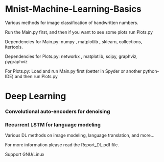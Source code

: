 # Mnist-Machine-Learning-Basics
Various methods for image classification of handwritten numbers.

Run the Main.py first, and then if you want to see some plots run Plots.py

Dependencies for Main.py: numpy , matplotlib , sklearn, collections, itertools.

Dependencies for Plots.py: networkx , matplotlib, scipy, graphviz, pygraphviz

For Plots.py: Load and run Main.py first (better in Spyder or another python-IDE) and then run Plots.py 

# Deep Learning
### Convolutional auto-encoders for denoising
### Recurrent LSTM for language modeling
Various DL methods on image modeling, language translation, and more...

For more information please read the Report_DL.pdf file.

Support GNU/Linux

